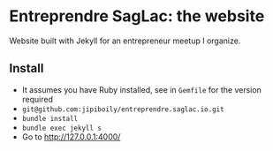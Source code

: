 # Entreprendre SagLac: the website

Website built with Jekyll for an entrepreneur meetup I organize.

## Install

- It assumes you have Ruby installed, see in `Gemfile` for the version required
- `git@github.com:jipiboily/entreprendre.saglac.io.git`
- `bundle install`
- `bundle exec jekyll s`
- Go to http://127.0.0.1:4000/
